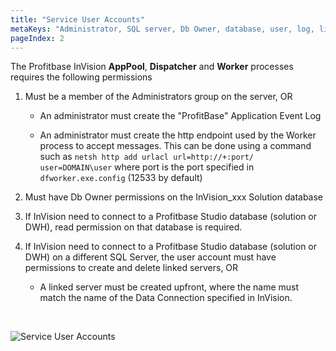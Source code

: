 ```yaml
---
title: "Service User Accounts"
metaKeys: "Administrator, SQL server, Db Owner, database, user, log, linked, permision, Profitbase Studio"
pageIndex: 2
---
```


The Profitbase InVision **AppPool**, **Dispatcher** and **Worker** processes requires the following permissions

1. Must be a member of the Administrators group on the server, OR

   - An administrator must create the "ProfitBase" Application Event Log

   - An administrator must create the http endpoint used by the Worker process to accept messages. This can be done using a command such as ``netsh http add urlacl url=http://+:port/ user=DOMAIN\user`` where port is the port specified in ``dfworker.exe.config`` (12533 by default)

2. Must have Db Owner permissions on the InVision_xxx Solution database

3. If InVision need to connect to a Profitbase Studio database (solution or DWH), read permission on that database is required.

4. If InVision need to connect to a Profitbase Studio database (solution or DWH) on a different SQL Server, the user account must have permissions to create and delete linked servers, OR

   - A linked server must be created upfront, where the name must match the name of the Data Connection specified in InVision.


<br/>


![Service User Accounts](https://profitbasedocs.blob.core.windows.net/images/serviceuseraccounts.jpg "Service User Accounts")
